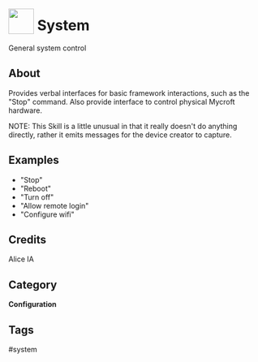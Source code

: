 # <img src='https://raw.githack.com/FortAwesome/Font-Awesome/master/svgs/solid/cog.svg' card_color='#40DBB0' width='50' height='50' style='vertical-align:bottom'/> System
General system control

## About
Provides verbal interfaces for basic framework interactions, such as the
"Stop" command.  Also provide interface to control physical Mycroft hardware.

NOTE: This Skill is a little unusual in that it really doesn't do anything
directly, rather it emits messages for the device creator to capture.


## Examples
* "Stop"
* "Reboot"
* "Turn off"
* "Allow remote login"
* "Configure wifi"

## Credits
Alice IA

## Category
**Configuration**

## Tags
#system

